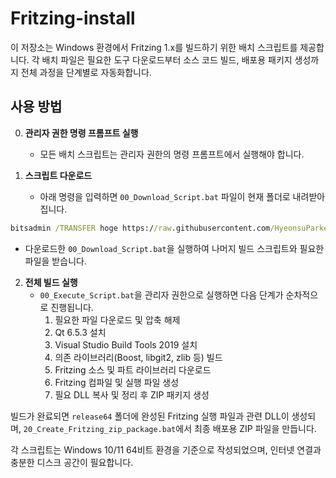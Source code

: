 # Fritzing-install

이 저장소는 Windows 환경에서 Fritzing 1.x를 빌드하기 위한 배치 스크립트를 제공합니다.
각 배치 파일은 필요한 도구 다운로드부터 소스 코드 빌드, 배포용 패키지 생성까지
전체 과정을 단계별로 자동화합니다.

## 사용 방법
0. **관리자 권한 명령 프롬프트 실행**
   - 모든 배치 스크립트는 관리자 권한의 명령 프롬프트에서 실행해야 합니다.

1. **스크립트 다운로드**
   - 아래 명령을 입력하면 `00_Download_Script.bat` 파일이 현재 폴더로 내려받아집니다.

```cmd
bitsadmin /TRANSFER hoge https://raw.githubusercontent.com/HyeonsuParkembedded/Fritzing-install/main/00_Download_Script.bat %cd%\00_Download_Script.bat
```

   - 다운로드한 `00_Download_Script.bat`을 실행하여 나머지 빌드 스크립트와 필요한 파일을 받습니다.

2. **전체 빌드 실행**
   - `00_Execute_Script.bat`을 관리자 권한으로 실행하면 다음 단계가 순차적으로 진행됩니다.
     1. 필요한 파일 다운로드 및 압축 해제
     2. Qt 6.5.3 설치
     3. Visual Studio Build Tools 2019 설치
     4. 의존 라이브러리(Boost, libgit2, zlib 등) 빌드
     5. Fritzing 소스 및 파트 라이브러리 다운로드
     6. Fritzing 컴파일 및 실행 파일 생성
     7. 필요 DLL 복사 및 정리 후 ZIP 패키지 생성

빌드가 완료되면 `release64` 폴더에 완성된 Fritzing 실행 파일과 관련 DLL이 생성되며,
`20_Create_Fritzing_zip_package.bat`에서 최종 배포용 ZIP 파일을 만듭니다.

각 스크립트는 Windows 10/11 64비트 환경을 기준으로 작성되었으며,
인터넷 연결과 충분한 디스크 공간이 필요합니다.
